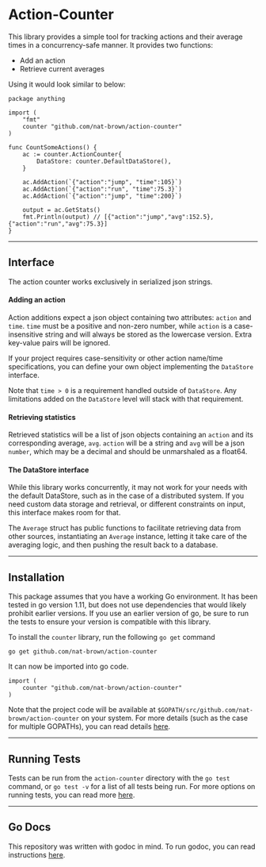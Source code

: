 # Action-Counter

This library provides a simple tool for tracking actions and their average times in a concurrency-safe manner. It provides two functions:
* Add an action
* Retrieve current averages

Using it would look similar to below:
```
package anything

import (
    "fmt"
    counter "github.com/nat-brown/action-counter"
)

func CountSomeActions() {
    ac := counter.ActionCounter{
        DataStore: counter.DefaultDataStore(),
    }

    ac.AddAction(`{"action":"jump", "time":105}`)
    ac.AddAction(`{"action":"run", "time":75.3}`)
    ac.AddAction(`{"action":"jump", "time":200}`)

    output = ac.GetStats()
    fmt.Println(output) // [{"action":"jump","avg":152.5},{"action":"run","avg":75.3}]
}
```
---
## Interface

The action counter works exclusively in serialized json strings.

#### Adding an action

Action additions expect a json object containing two attributes: `action` and `time`. `time` must be a positive and non-zero number, while `action` is a case-insensitive string and will always be stored as the lowercase version. Extra key-value pairs will be ignored.

If your project requires case-sensitivity or other action name/time specifications, you can define your own object implementing the `DataStore` interface.

Note that `time > 0` is a requirement handled outside of `DataStore`. Any limitations added on the `DataStore` level will stack with that requirement.

#### Retrieving statistics

Retrieved statistics will be a list of json objects containing an `action` and its corresponding average, `avg`. `action` will be a string and `avg` will be a json `number`, which may be a decimal and should be unmarshaled as a float64.

#### The DataStore interface

While this library works concurrently, it may not work for your needs with the default DataStore, such as in the case of a distributed system. If you need custom data storage and retrieval, or different constraints on input, this interface makes room for that.

The `Average` struct has public functions to facilitate retrieving data from other sources, instantiating an `Average` instance, letting it take care of the averaging logic, and then pushing the result back to a database.

---
## Installation

This package assumes that you have a working Go environment. It has been tested in go version 1.11, but does not use dependencies that would likely prohibit earlier versions. If you use an earlier version of go, be sure to run the tests to ensure your version is compatible with this library.

To install the `counter` library, run the following `go get` command

```
go get github.com/nat-brown/action-counter
```

It can now be imported into go code.

```
import (
    counter "github.com/nat-brown/action-counter"
)
```

Note that the project code will be available at `$GOPATH/src/github.com/nat-brown/action-counter` on your system. For more details (such as the case for multiple GOPATHs), you can read details [here](https://golang.org/pkg/cmd/go/internal/get/).

---
## Running Tests

Tests can be run from the `action-counter` directory with the `go test` command, or `go test -v` for a list of all tests being run. For more options on running tests, you can read more [here](https://golang.org/pkg/cmd/go/internal/test/).

---
## Go Docs

This repository was written with godoc in mind. To run godoc, you can read instructions [here](https://godoc.org/golang.org/x/tools/cmd/godoc).